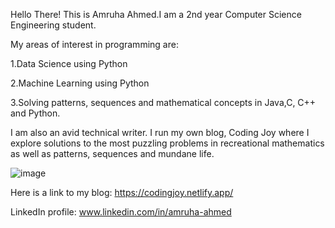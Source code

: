 
Hello There!
This is Amruha Ahmed.I am a 2nd year Computer Science Engineering student.

My areas of interest in programming are:

1.Data Science  using Python 

2.Machine Learning using Python

3.Solving patterns, sequences and mathematical concepts in Java,C, C++ and Python.

I am also an avid technical writer. I run my own blog, Coding Joy where I explore solutions to the most puzzling problems in recreational mathematics as well as patterns, sequences and mundane life.

![image](https://github.com/AmruhaAhmed/AmruhaAhmed/assets/98407069/277afc1e-adeb-4361-a8ab-d0db4759d7b8)


Here is a link to my blog:  https://codingjoy.netlify.app/

LinkedIn profile: www.linkedin.com/in/amruha-ahmed

